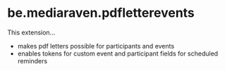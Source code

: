 be.mediaraven.pdfletterevents
=================================

This extension...

* makes pdf letters possible for participants and events
* enables tokens for custom event and participant fields for scheduled reminders

